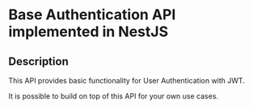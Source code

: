 # Base Authentication API implemented in NestJS

## Description

This API provides basic functionality for User Authentication with JWT.

It is possible to build on top of this API for your own use cases.

